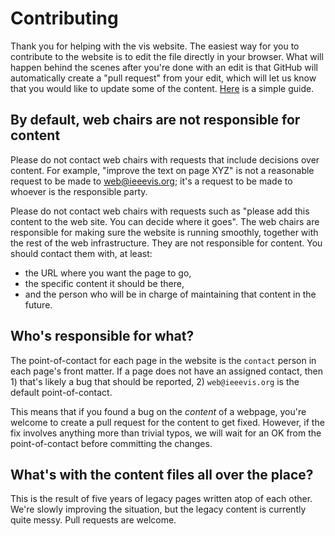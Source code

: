 # Contributing

Thank you for helping with the vis website. The easiest way for you to
contribute to the website is to edit the file directly in your
browser. What will happen behind the scenes after you're done with an
edit is that GitHub will automatically create a "pull request" from
your edit, which will let us know that you would like to update some
of the
content. [Here](https://help.github.com/articles/editing-files-in-another-user-s-repository/)
is a simple guide.

## By default, web chairs are not responsible for content

Please do not contact web chairs with requests that include decisions 
over content. For example, "improve the text on page XYZ" is not a
reasonable request to be made to web@ieeevis.org; it's a request to be
made to whoever is the responsible party.

Please do not contact web chairs with requests such as "please add
this content to the web site. You can decide where it goes". The web 
chairs are responsible for making sure the website is running smoothly,
together with the rest of the web infrastructure. They are not responsible
for content. You should contact them with, at least:

- the URL where you want the page to go,
- the specific content it should be there,
- and the person who will be in charge of maintaining that content in the future.

## Who's responsible for what?

The point-of-contact for each page in the website is the
`contact` person in each page's front matter. If a page does not have
an assigned contact, then 1) that's likely a bug that should be
reported, 2) `web@ieeevis.org` is the default point-of-contact.

This means that if you found a bug on the *content* of a webpage,
you're welcome to create a pull request for the content to get
fixed. However, if the fix involves anything more than trivial typos,
we will wait for an OK from the point-of-contact before committing the
changes.

## What's with the content files all over the place?

This is the result of five years of legacy pages written atop of each
other. We're slowly improving the situation, but the legacy content is
currently quite messy. Pull requests are welcome.
